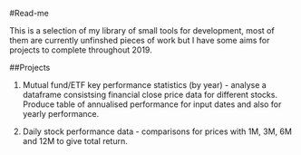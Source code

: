 #Read-me

This is a selection of my library of small tools for development, most of 
them are currently unfinshed pieces of work but I have some aims for projects to complete
throughout 2019.

##Projects
1. Mutual fund/ETF key performance statistics (by year) - analyse a dataframe consistsing
financial close price data for different stocks. Produce table of annualised performance for 
input dates and also for yearly performance.

2. Daily stock performance data - comparisons for prices with 1M, 3M, 6M and 12M to give total
return.
